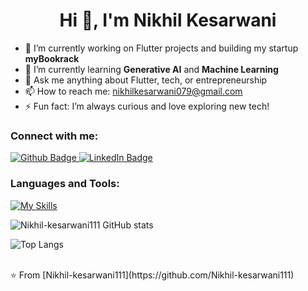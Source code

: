  <h1 align="center">Hi 👋, I'm Nikhil Kesarwani</h1>
 
<ul>
  <li>🔭 I’m currently working on Flutter projects and building my startup <strong>myBookrack</strong></li>
  <li>🌱 I’m currently learning <strong>Generative AI</strong> and <strong>Machine Learning</strong></li>
  <li>💬 Ask me anything about Flutter, tech, or entrepreneurship</li>
  <li>📫 How to reach me: <a href="mailto:nikhilkesarwani079@gmail.com">nikhilkesarwani079@gmail.com</a></li>
  <li>⚡ Fun fact: I’m always curious and love exploring new tech!</li>
</ul>
  
### Connect with me:
<div id="badges">
  <a href="https://github.com/Nikhil-kesarwani111">
    <img src="https://img.shields.io/badge/Github-white?style=for-the-badge&logo=Github&logoColor=black" alt="Github Badge"/>
  </a>
   <a href="https://www.linkedin.com/in/nikhilkesarwani111">
    <img src="https://img.shields.io/badge/LinkedIn-Profile-blue?logo=linkedin&style=for-the-badge" alt="LinkedIn Badge"/>
  </a>
   
</div>

### Languages and Tools:
[![My Skills](https://skillicons.dev/icons?i=flutter,dart,firebase,github,git,postman,figma,python&perline=5)](https://skillicons.dev)

![Nikhil-kesarwani111 GitHub stats](https://github-readme-stats.vercel.app/api?username=Nikhil-kesarwani111&show_icons=true&theme=dark)

![Top Langs](https://github-readme-stats.vercel.app/api/top-langs/?username=Nikhil-kesarwani111&theme=dark)


<br>
⭐️ From [Nikhil-kesarwani111](https://github.com/Nikhil-kesarwani111)
